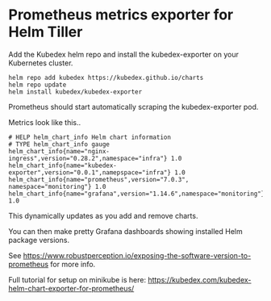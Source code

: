 # Prometheus metrics exporter for Helm Tiller

Add the Kubedex helm repo and install the kubedex-exporter on your Kubernetes cluster.

```
helm repo add kubedex https://kubedex.github.io/charts
helm repo update
helm install kubedex/kubedex-exporter
```

Prometheus should start automatically scraping the kubedex-exporter pod.

Metrics look like this..

```
# HELP helm_chart_info Helm chart information
# TYPE helm_chart_info gauge
helm_chart_info{name="nginx-ingress",version="0.28.2",namespace="infra"} 1.0
helm_chart_info{name="kubedex-exporter",version="0.0.1",namepspace="infra"} 1.0
helm_chart_info{name="prometheus",version="7.0.3", namespace="monitoring"} 1.0
helm_chart_info{name="grafana",version="1.14.6",namespace="monitoring"} 1.0
```

This dynamically updates as you add and remove charts.

You can then make pretty Grafana dashboards showing installed Helm package versions.

See https://www.robustperception.io/exposing-the-software-version-to-prometheus for more info.

Full tutorial for setup on minikube is here: https://kubedex.com/kubedex-helm-chart-exporter-for-prometheus/
